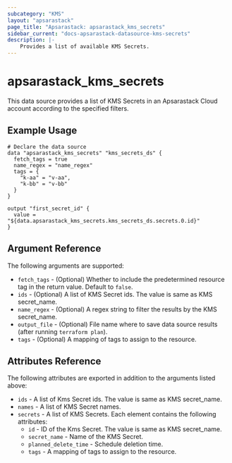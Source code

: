 ```yaml
---
subcategory: "KMS"
layout: "apsarastack"
page_title: "Apsarastack: apsarastack_kms_secrets"
sidebar_current: "docs-apsarastack-datasource-kms-secrets"
description: |-
    Provides a list of available KMS Secrets.
---
```


# apsarastack\_kms\_secrets

This data source provides a list of KMS Secrets in an Apsarastack Cloud account according to the specified filters.
 

## Example Usage

```
# Declare the data source
data "apsarastack_kms_secrets" "kms_secrets_ds" {
  fetch_tags = true
  name_regex = "name_regex"
  tags = {
    "k-aa" = "v-aa",
    "k-bb" = "v-bb"
  }
}

output "first_secret_id" {
  value = "${data.apsarastack_kms_secrets.kms_secrets_ds.secrets.0.id}"
}
```

## Argument Reference

The following arguments are supported:

* `fetch_tags` - (Optional) Whether to include the predetermined resource tag in the return value. Default to `false`.
* `ids` - (Optional) A list of KMS Secret ids. The value is same as KMS secret_name.
* `name_regex` - (Optional) A regex string to filter the results by the KMS secret_name.
* `output_file` - (Optional) File name where to save data source results (after running `terraform plan`).
* `tags` - (Optional) A mapping of tags to assign to the resource.

## Attributes Reference

The following attributes are exported in addition to the arguments listed above:

* `ids` -  A list of Kms Secret ids. The value is same as KMS secret_name. 
* `names` -  A list of KMS Secret names.
* `secrets` - A list of KMS Secrets. Each element contains the following attributes:
  * `id` - ID of the Kms Secret. The value is same as KMS secret_name.
  * `secret_name` - Name of the KMS Secret.
  * `planned_delete_time` - Schedule deletion time.
  * `tags` - A mapping of tags to assign to the resource.

